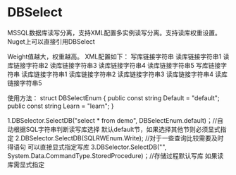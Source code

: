 # DBSelect
MSSQL数据库读写分离，支持XML配置多实例读写分离。支持读库权重设置。
Nuget上可以直接引用DBSelect

Weight值越大，权重越高。
XML配置如下：
<DBSelect name="default">
    <WritableDB>写库链接字符串</WritableDB>
    <ReadDBs>
      <DB Weight="1">读库链接字符串1</DB>
      <DB Weight="2">读库链接字符串2</DB>
      <DB Weight="3">读库链接字符串3</DB>
      <DB Weight="5">读库链接字符串4</DB>
      <DB Weight="10">读库链接字符串5</DB>
    </ReadDBs>
</DBSelect>
<DBSelect name="other">
    <WritableDB>写库链接字符串</WritableDB>
    <ReadDBs>
      <DB Weight="1">读库链接字符串1</DB>
      <DB Weight="2">读库链接字符串2</DB>
      <DB Weight="3">读库链接字符串3</DB>
      <DB Weight="5">读库链接字符串4</DB>
      <DB Weight="10">读库链接字符串5</DB>
    </ReadDBs>
</DBSelect>


使用方法：
struct DBSelectEnum
{
      public const string Default = "default";
      public const string Learn = "learn";
}
        
1.DBSelector.SelectDB("select * from demo", DBSelectEnum.default)；//自动根据SQL字符串判断读写库选择  默认default节，如果选择其他节则必须显式指定
2.DBSelector.SelectDB(SQLRWEnum.Write); //对于一些查询比较需要及时得语句 可以直接显式指定写库
3.DBSelector.SelectDB("", System.Data.CommandType.StoredProcedure)；//存储过程默认写库  如果读库需显式指定



